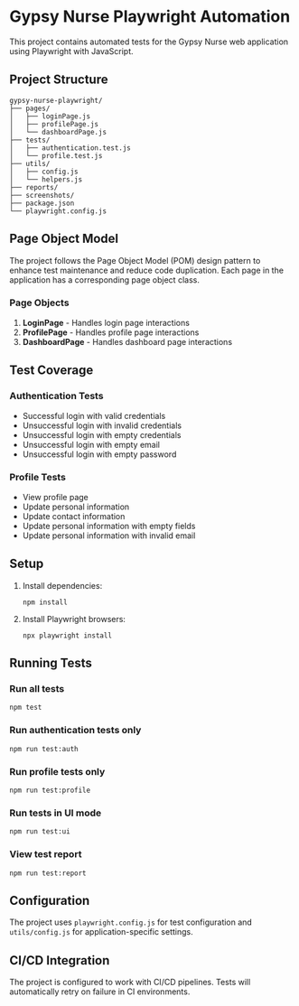 # Gypsy Nurse Playwright Automation

This project contains automated tests for the Gypsy Nurse web application using Playwright with JavaScript.

## Project Structure

```
gypsy-nurse-playwright/
├── pages/
│   ├── loginPage.js
│   ├── profilePage.js
│   └── dashboardPage.js
├── tests/
│   ├── authentication.test.js
│   └── profile.test.js
├── utils/
│   ├── config.js
│   └── helpers.js
├── reports/
├── screenshots/
├── package.json
└── playwright.config.js
```

## Page Object Model

The project follows the Page Object Model (POM) design pattern to enhance test maintenance and reduce code duplication. Each page in the application has a corresponding page object class.

### Page Objects

1. **LoginPage** - Handles login page interactions
2. **ProfilePage** - Handles profile page interactions
3. **DashboardPage** - Handles dashboard page interactions

## Test Coverage

### Authentication Tests
- Successful login with valid credentials
- Unsuccessful login with invalid credentials
- Unsuccessful login with empty credentials
- Unsuccessful login with empty email
- Unsuccessful login with empty password

### Profile Tests
- View profile page
- Update personal information
- Update contact information
- Update personal information with empty fields
- Update personal information with invalid email

## Setup

1. Install dependencies:
   ```
   npm install
   ```

2. Install Playwright browsers:
   ```
   npx playwright install
   ```

## Running Tests

### Run all tests
```
npm test
```

### Run authentication tests only
```
npm run test:auth
```

### Run profile tests only
```
npm run test:profile
```

### Run tests in UI mode
```
npm run test:ui
```

### View test report
```
npm run test:report
```

## Configuration

The project uses `playwright.config.js` for test configuration and `utils/config.js` for application-specific settings.

## CI/CD Integration

The project is configured to work with CI/CD pipelines. Tests will automatically retry on failure in CI environments.
